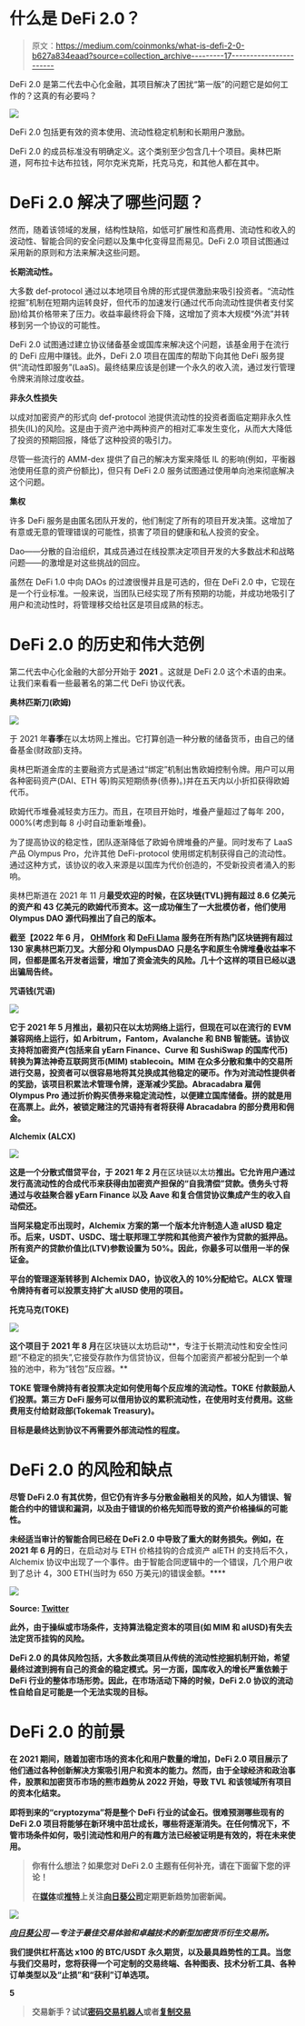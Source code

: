 # 什么是 DeFi 2.0？

> 原文：<https://medium.com/coinmonks/what-is-defi-2-0-b627a834eaad?source=collection_archive---------17----------------------->

DeFi 2.0 是第二代去中心化金融，其项目解决了困扰“第一版”的问题它是如何工作的？这真的有必要吗？

![](img/1c4fa731648a4f921229c2c2a7949a32.png)

DeFi 2.0 包括更有效的资本使用、流动性稳定机制和长期用户激励。

DeFi 2.0 的成员标准没有明确定义。这个类别至少包含几十个项目。奥林巴斯道，阿布拉卡达布拉钱，阿尔克米克斯，托克马克，和其他人都在其中。

# DeFi 2.0 解决了哪些问题？

然而，随着该领域的发展，结构性缺陷，如低可扩展性和高费用、流动性和收入的波动性、智能合同的安全问题以及集中化变得显而易见。DeFi 2.0 项目试图通过采用新的原则和方法来解决这些问题。

**长期流动性。**

大多数 def-protocol 通过以本地项目令牌的形式提供激励来吸引投资者。“流动性挖掘”机制在短期内运转良好，但代币的加速发行(通过代币向流动性提供者支付奖励)给其价格带来了压力。收益率最终将会下降，这增加了资本大规模“外流”并转移到另一个协议的可能性。

DeFi 2.0 试图通过建立协议储备基金或国库来解决这个问题，该基金用于在流行的 DeFi 应用中赚钱。此外，DeFi 2.0 项目在国库的帮助下向其他 DeFi 服务提供“流动性即服务”(LaaS)。最终结果应该是创建一个永久的收入流，通过发行管理令牌来消除过度收益。

**非永久性损失**

以成对加密资产的形式向 def-protocol 池提供流动性的投资者面临定期非永久性损失(IL)的风险。这是由于资产池中两种资产的相对汇率发生变化，从而大大降低了投资的预期回报，降低了这种投资的吸引力。

尽管一些流行的 AMM-dex 提供了自己的解决方案来降低 IL 的影响(例如，平衡器池使用任意的资产份额比)，但只有 DeFi 2.0 服务试图通过使用单向池来彻底解决这个问题。

**集权**

许多 DeFi 服务是由匿名团队开发的，他们制定了所有的项目开发决策。这增加了有意或无意的管理错误的可能性，损害了项目的健康和私人投资的安全。

Dao——分散的自治组织，其成员通过在线投票决定项目开发的大多数战术和战略问题——的激增是对这些挑战的回应。

虽然在 DeFi 1.0 中向 DAOs 的过渡很慢并且是可选的，但在 DeFi 2.0 中，它现在是一个行业标准。一般来说，当团队已经实现了所有预期的功能，并成功地吸引了用户和流动性时，将管理移交给社区是项目成熟的标志。

# DeFi 2.0 的历史和伟大范例

第二代去中心化金融的大部分开始于 **2021** 。这就是 DeFi 2.0 这个术语的由来。让我们来看看一些最著名的第二代 DeFi 协议代表。

**奥林匹斯刀(欧姆)**

![](img/76d9d551dfa227491678892ebaeff494.png)

于 2021 年**春季**在以太坊网上推出。它打算创造一种分散的储备货币，由自己的储备基金(财政部)支持。

奥林巴斯道金库的主要融资方式是通过“绑定”机制出售欧姆控制令牌。用户可以用各种密码资产(DAI、ETH 等)购买短期债券(债券)。)并在五天内以小折扣获得欧姆代币。

欧姆代币堆叠减轻卖方压力。而且，在项目开始时，堆叠产量超过了每年 200，000%(考虑到每 8 小时自动重新堆叠)。

为了提高协议的稳定性，团队逐渐降低了欧姆令牌堆叠的产量。同时发布了 LaaS 产品 Olympus Pro，允许其他 DeFi-protocol 使用绑定机制获得自己的流动性。通过这种方式，该协议的收入来源是以国库为代价创造的，不受新投资者涌入的影响。

奥林巴斯道在 2021 年 11 月**最受欢迎的时候，在区块链(TVL)拥有超过 8.6 亿美元的资产和 43 亿美元的欧姆代币资本。这一成功催生了一大批模仿者，他们使用 Olympus DAO 源代码推出了自己的版本。**

**截至【2022 年 6 月， [OHMfork](https://ohmforks.com/) 和 [DeFi Llama](https://defillama.com/forks/Olympus%20DAO) 服务在所有热门区块链拥有超过 130 家奥林巴斯刀叉。大部分和 OlympusDAO 只是名字和原生令牌堆叠收益率不同，但都是匿名开发者运营，增加了资金流失的风险。几十个这样的项目已经以退出骗局告终。**

****咒语钱(咒语)****

**![](img/fb51e39eb54f61219273349fa46371ba.png)**

**它于 2021 年 5 月推出，最初只在以太坊网络上运行，但现在可以在流行的 EVM 兼容网络上运行，如 Arbitrum，Fantom，Avalanche 和 BNB 智能链。该协议支持将加密资产(包括来自 yEarn Finance、Curve 和 SushiSwap 的国库代币)转换为算法神奇互联网货币(MIM) stablecoin。MIM 在众多分散和集中的交易所进行交易，投资者可以很容易地将其兑换成其他稳定的硬币。作为对流动性提供者的奖励，该项目积累法术管理令牌，逐渐减少奖励。Abracadabra 雇佣 Olympus Pro 通过折价购买债券来稳定流动性，以便建立国库储备。拼的就是用在高票上。此外，被锁定赌注的咒语持有者将获得 Abracadabra 的部分费用和佣金。**

****Alchemix (ALCX)****

**![](img/d493c9cdeb3e4815c6c5b8ee3c51292d.png)**

**这是一个分散式借贷平台，于 2021 年 2 月**在区块链以太坊**推出。它允许用户通过发行高流动性的合成代币来获得由加密资产担保的“自我清偿”贷款。债务头寸将通过与收益聚合器 yEarn Finance 以及 Aave 和复合信贷协议集成产生的收入自动偿还。**

**当阿呆稳定币出现时，Alchemix 方案的第一个版本允许制造人造 alUSD 稳定币。后来，USDT、USDC、瑞士联邦理工学院和其他资产被作为贷款的抵押品。所有资产的贷款价值比(LTV)参数设置为 50%。因此，你最多可以借用一半的保证金。**

**平台的管理逐渐转移到 Alchemix DAO，协议收入的 10%分配给它。ALCX 管理令牌持有者可以投票支持扩大 alUSD 使用的项目。**

****托克马克(TOKE)****

**![](img/ab41c4ccba499c1119808d219d6774f5.png)**

**这个项目于 2021 年 8 月**在区块链以太坊启动**，专注于长期流动性和安全性问题“不稳定的损失”,它接受存款作为信贷协议，但每个加密资产都被分配到一个单独的池中，称为“钱包”反应器。**

**TOKE 管理令牌持有者投票决定如何使用每个反应堆的流动性。TOKE 付款鼓励人们投票。第三方 DeFi 服务可以借用协议的累积流动性，在使用时支付费用。这些费用支付给财政部(Tokemak Treasury)。**

**目标是最终达到协议不再需要外部流动性的程度。**

# **DeFi 2.0 的风险和缺点**

**尽管 DeFi 2.0 有其优势，但它仍有许多与分散金融相关的风险，如人为错误、智能合约中的错误和漏洞，以及由于错误的价格先知而导致的资产价格操纵的可能性。**

**未经适当审计的智能合同已经在 DeFi 2.0 中导致了重大的财务损失。例如，在 2021 年 6 月的**日，在启动对与 ETH 价格挂钩的合成资产 alETH 的支持后不久，Alchemix 协议中出现了一个事件。由于智能合同逻辑中的一个错误，几个用户收到了总计 4，300 ETH(当时为 650 万美元)的错误金额。****

**![](img/05da4f62c62cb708e0cb0b0d952774e8.png)**

**Source: [Twitter](https://twitter.com/AlchemixFi/status/1405187348678148101)**

**此外，由于操纵或市场条件，支持算法稳定资本的项目(如 MIM 和 alUSD)有失去法定货币挂钩的风险。**

**DeFi 2.0 的具体风险包括，大多数此类项目从传统的流动性挖掘机制开始，希望最终过渡到拥有自己的资金的稳定模式。另一方面，国库收入的增长严重依赖于 DeFi 行业的整体市场形势。因此，在市场活动下降的时候，DeFi 2.0 协议的流动性自给自足可能是一个无法实现的目标。**

# **DeFi 2.0 的前景**

**在 **2021** 期间，随着加密市场的资本化和用户数量的增加，DeFi 2.0 项目展示了他们通过各种创新解决方案吸引用户和资本的能力。然而，由于全球经济和政治事件，股票和加密货币市场的熊市趋势从 **2022** 开始，导致 TVL 和该领域所有项目的资本化结束。**

**即将到来的“cryptozyma”将是整个 DeFi 行业的试金石。很难预测哪些现有的 DeFi 2.0 项目将能够在新环境中茁壮成长，哪些将逐渐消失。在任何情况下，不管市场条件如何，吸引流动性和用户的有趣方法已经被证明是有效的，将在未来使用。**

> **你有什么想法？如果您对 DeFi 2.0 主题有任何补充，请在下面留下您的评论！**
> 
> **在[媒体](/@SunflowerCorpAdmin)或[推特](https://mobile.twitter.com/sunflower_corp)上关注[向日葵公司](https://sunflowercorp.com/)定期更新趋势加密新闻。**

**![](img/3e7317c81e2dfbabe3d1e962f6b73e0d.png)**

**[*向日葵公司*](https://sunflowercorp.com/) *—专注于最佳交易体验和卓越技术的新型加密货币衍生交易所。***

**我们提供杠杆高达 x100 的 BTC/USDT 永久期货，以及最具趋势性的工具。当您与我们交易时，您将获得一个可定制的交易终端、各种图表、技术分析工具、各种订单类型以及“止损”和“获利”订单选项。**

**5**

> **交易新手？试试[密码交易机器人](/coinmonks/crypto-trading-bot-c2ffce8acb2a)或者[复制交易](/coinmonks/top-10-crypto-copy-trading-platforms-for-beginners-d0c37c7d698c)**